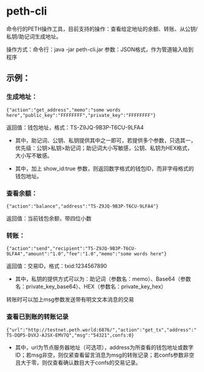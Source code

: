 # peth-cli

命令行的PETH操作工具，目前支持的操作：查看给定地址的余额、转账、从公钥/私钥/助记词生成地址。

操作方式：命令行：java -jar peth-cli.jar
参数：JSON格式，作为管道输入给到程序

## 示例：

### 生成地址：

`{"action":"get_address","memo":"some words here","public_key":"FFFFFFFF","private_key":"FFFFFFFF"}`

返回值：钱包地址，格式：TS-Z9JQ-9B3P-T6CU-9LFA4

* 其中，助记词、公钥、私钥提供其中之一即可，若提供多个参数，只选其一，优先级：公钥>私钥>助记词；助记词大小写敏感，公钥、私钥为HEX格式，大小写不敏感。

* 其中，加上  show_id:true  参数，则返回数字格式的钱包ID，而非字母格式的钱包地址。

### 查看余额：

`{"action":"balance","address":"TS-Z9JQ-9B3P-T6CU-9LFA4"}`

返回值：当前钱包余额，带四位小数

### 转账：
`{"action":"send","recipient":"TS-Z9JQ-9B3P-T6CU-9LFA4","amount":"1.0","fee":"1.0","memo":"some words here"}`

返回值：交易ID，格式：txid:1234567890

* 其中，私钥的提供方式可以为：助记词（参数名：memo）、Base64（参数名：private_key_base64）、HEX（参数名：private_key_hex）

转账时可以加上msg参数发送带有明文文本消息的交易

### 查看已到账的转账记录
`{"url":"http://testnet.peth.world:6876/","action":"get_tx","address":"TS-DQP5-DVXJ-AJSX-EMV7Q","msg":"54321",confs:0}`

* 其中，url为节点服务器地址（可选项），address为所查看的钱包地址或数字ID；若msg非空，则仅紧查看留言消息为msg的转账记录；若confs参数非空且大于零，则仅查看确认数目大于confs的交易记录。